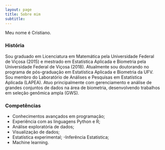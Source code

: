 ```yaml
---
layout: page
title: Sobre mim
subtitle: 
---
```


Meu nome é Cristiano.

### História


Sou graduado em Licenciatura em Matemática pela Universidade Federal de Viçosa (2015) e mestrado em Estatística Aplicada e Biometria pela Universidade Federal de Viçosa (2018). 
Atualmente sou doutorando no programa de pós-graduação em Estatística Aplicada e Biometria da UFV.
Sou membro do Laboratório de Análises e Pesquisas em Estatística Aplicada (LAPEA). 
Atuo principalmente com gerenciamento e análise de grandes conjuntos de dados na área de biometria, desenvolvendo trabalhos em seleção genômica ampla (GWS). 

### Competências
- Conhecimentos avançados em programação;
- Experiência com as linguagens Python e R; 
- Análise exploratória de dados;
- Visualização de dados;
- Estatística experimental;
-Inferência Estatística;
- Machine learning.

